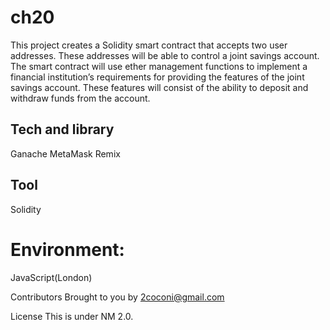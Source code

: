 # ch20

This project creates a Solidity smart contract that accepts two user addresses. These addresses will be able to control a joint savings account. The smart contract will use ether management functions to implement a financial institution’s requirements for providing the features of the joint savings account. These features will consist of the ability to deposit and withdraw funds from the account.

## Tech and library
Ganache
MetaMask
Remix

## Tool
Solidity

# Environment:
JavaScript(London)

Contributors
Brought to you by 2coconi@gmail.com

License
This is under NM 2.0.
